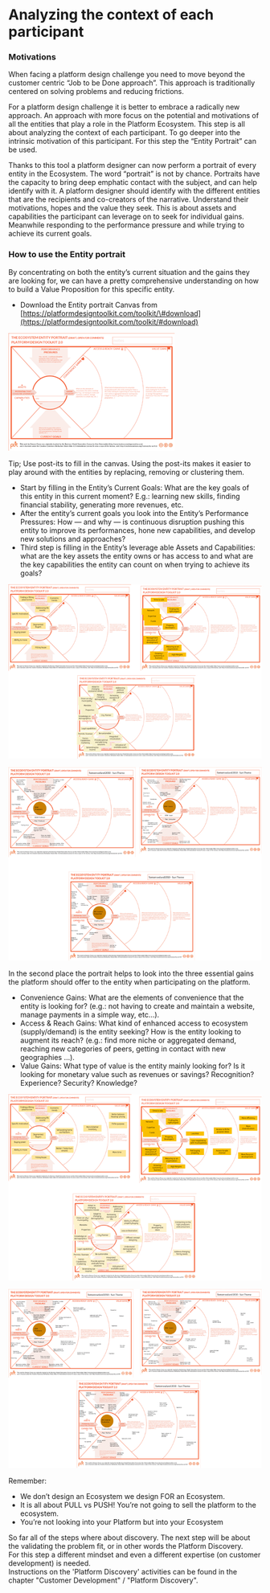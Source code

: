 # Analyzing the context of each participant

### Motivations

When facing a platform design challenge you need to move beyond the customer centric “Job to be Done approach”. This approach is traditionally centered on solving problems and reducing frictions. 

For a platform design challenge it is better to embrace a radically new approach. An approach with more focus on the potential and motivations of all the entities that play a role in the Platform Ecosystem. This step is all about analyzing the context of each participant. To go deeper into the intrinsic motivation of this participant. For this step the “Entity Portrait” can be used.

Thanks to this tool a platform designer can now perform a portrait of every entity in the Ecosystem. The word “portrait” is not by chance. Portraits have the capacity to bring deep emphatic contact with the subject, and can help identify with it. A platform designer should identify with the different entities that are the recipients and co-creators of the narrative. Understand their motivations, hopes and the value they seek. This is about assets and capabilities the participant can leverage on to seek for individual gains. Meanwhile responding to the performance pressure and while trying to achieve its current goals.

### How to use the Entity portrait

By concentrating on both the entity’s current situation and the gains they are looking for, we can have a pretty comprehensive understanding on how to build a Value Proposition for this specific entity.

* Download the Entity portrait Canvas from [https://platformdesigntoolkit.com/toolkit/\#download](https://platformdesigntoolkit.com/toolkit/#download)

![](../.gitbook/assets/image%20%2847%29.png)

Tip; Use post-its to fill in the canvas. Using the post-its makes it easier to play around with the entities by replacing, removing or clustering them.

* Start by filling in the Entity’s Current Goals: What are the key goals of this entity in this current moment? E.g.: learning new skills, finding financial stability, generating more revenues, etc. 
* After the entity’s current goals you look into the Entity’s Performance Pressures: How — and why — is continuous disruption pushing this entity to improve its performances, hone new capabilities, and develop new solutions and approaches? 
* Third step is filling in the Entity’s leverage able Assets and Capabilities: what are the key assets the entity owns or has access to and what are the key capabilities the entity can count on when trying to achieve its goals?

![](../.gitbook/assets/image%20%284%29.png)

![](../.gitbook/assets/image%20%282%29.png)

In the second place the portrait helps to look into the three essential gains the platform should offer to the entity when participating on the platform.

* Convenience Gains: What are the elements of convenience that the entity is looking for? \(e.g.: not having to create and maintain a website, manage payments in a simple way, etc…\).
* Access & Reach Gains: What kind of enhanced access to ecosystem \(supply/demand\) is the entity seeking? How is the entity looking to augment its reach? \(e.g.: find more niche or aggregated demand, reaching new categories of peers, getting in contact with new geographies …\).
* Value Gains: What type of value is the entity mainly looking for? Is it looking for monetary value such as revenues or savings? Recognition? Experience? Security? Knowledge?

![](../.gitbook/assets/image%20%2815%29.png)

![](../.gitbook/assets/image%20%2853%29.png)

Remember:

* We don’t design an Ecosystem we design FOR an Ecosystem.
* It is all about PULL vs PUSH! You’re not going to sell the platform to the ecosystem.
* You’re not looking into your Platform but into your Ecosystem

So far all of the steps where about discovery. The next step will be about the validating the problem fit, or in other words the Platform Discovery.   
For this step a different mindset and even a different expertise \(on customer development\) is needed.   
Instructions on the 'Platform Discovery' activities can be found in the chapter "Customer Development" / "Platform Discovery".

